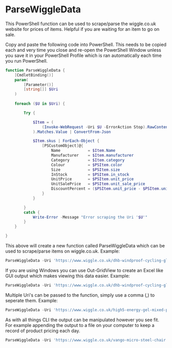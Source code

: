 # ParseWiggleData
This PowerShell function can be used to scrape/parse the wiggle.co.uk website for prices of items. Helpful if you are waiting for an item to go on sale.

Copy and paste the following code into PowerShell.  This needs to be copied each and very time you close and re-open the PowerShell Window unless you save it in your PowerShell Profile which is ran automatically each time you run PowerShell.

````powershell
function ParseWiggleData {
    [CmdletBinding()]
    param(
        [Parameter()]
        [string[]] $Uri
    )
    
    foreach ($U in $Uri) {

        Try {

            $Item = (
                (Invoke-WebRequest -Uri $U -ErrorAction Stop).RawContent | Select-String -Pattern '(?<=window\.universal_variable\.product = ).*'
            ).Matches.Value | ConvertFrom-Json

            $Item.skus | ForEach-Object {
                [PSCustomObject]@{
                    Name            = $Item.Name
                    Manufacturer    = $Item.manufacturer
                    Category        = $Item.category
                    Colour          = $PSItem.color
                    Size            = $PSItem.size
                    InStock         = $PSItem.in_stock
                    UnitPrice       = $PSItem.unit_price
                    UnitSalePrice   = $PSItem.unit_sale_price
                    DiscountPercent = ($PSItem.unit_price - $PSItem.unit_sale_price) / $PSItem.unit_price * 100 -as [int]
                }
            }

        }
        catch {
            Write-Error -Message "Error scraping the Uri '$U'"
        }
    }

}
````
This above will create a new function called ParseWiggleData which can be used to scrape/parse items on wiggle.co.uk.  Example:

````powershell
ParseWiggleData -Uri 'https://www.wiggle.co.uk/dhb-windproof-cycling-gloves'
````

If you are using Windows you can use Out-GridView to create an Excel like GUI output which makes viewing this data easier.  Example:

````powershell
ParseWiggleData -Uri 'https://www.wiggle.co.uk/dhb-windproof-cycling-gloves' | Out-GridView
````

Multiple Uri's can be passed to the function, simply use a comma (,) to seperate them. Example:
````powershell
ParseWiggleData -Uri 'https://www.wiggle.co.uk/high5-energy-gel-mixed-pack-20-x-40g', 'https://www.wiggle.co.uk/garmin-forerunner-965-gps-watch' | Out-GridView
````

As with all things CLI the output can be manipulated however you see fit.  For example appending the output to a file on your computer to keep a record of product pricing each day.

````powershell
ParseWiggleData -Uri 'https://www.wiggle.co.uk/vango-micro-steel-chair' | Select-Object -Property @{Name='DateTime';Expression={Get-Date}}, Name, InStock, UnitPrice, UnitSalePrice, DiscountPercent | Export-Csv C:\Myfolder\WiggleData.csv -NoTypeInformation -Append
````
